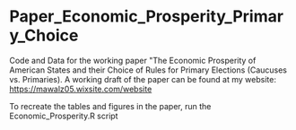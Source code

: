 # Paper_Economic_Prosperity_Primary_Choice
Code and Data for the working paper "The Economic Prosperity of American States and their Choice of Rules for Primary Elections (Caucuses vs. Primaries). A working draft of the paper can be found at my website: https://mawalz05.wixsite.com/website

To recreate the tables and figures in the paper, run the Economic_Prosperity.R script
